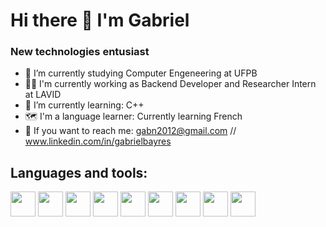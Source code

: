 <h1> Hi there 👋 I'm Gabriel</h1>

<h3>New technologies entusiast</h3>

- 🔭 I’m currently studying  Computer Engeneering at UFPB
- 👨‍💻 I'm currently working as Backend Developer and Researcher Intern at LAVID
- 🌱 I’m currently learning: C++
- 🗺️ I'm a language learner: Currently learning French
- 📨 If you want to reach me: gabn2012@gmail.com // www.linkedin.com/in/gabrielbayres

<h2>Languages and tools:</h2>

<img src="https://cdn.jsdelivr.net/gh/devicons/devicon@latest/icons/python/python-original.svg" width=40 height=40 /> <img src="https://cdn.jsdelivr.net/gh/devicons/devicon@latest/icons/jupyter/jupyter-original-wordmark.svg" width=40 heigth=40/> 
<img src="https://cdn.jsdelivr.net/gh/devicons/devicon@latest/icons/pandas/pandas-original-wordmark.svg" width=40 heigth=40 />
<img src="https://cdn.jsdelivr.net/gh/devicons/devicon@latest/icons/scikitlearn/scikitlearn-original.svg"  width=40 height=40/>
<img src="https://cdn.jsdelivr.net/gh/devicons/devicon@latest/icons/cplusplus/cplusplus-original.svg" width=40 height=40 /> <img src="https://cdn.jsdelivr.net/gh/devicons/devicon@latest/icons/django/django-plain.svg" width=40 height=40 />
 <img src="https://cdn.jsdelivr.net/gh/devicons/devicon@latest/icons/java/java-original.svg" width=40 height=40/> 
<img src="https://cdn.jsdelivr.net/gh/devicons/devicon@latest/icons/javascript/javascript-original.svg" width=40 height=40/> <img src="https://cdn.jsdelivr.net/gh/devicons/devicon@latest/icons/mysql/mysql-original.svg" width=40 heigth=40/>





